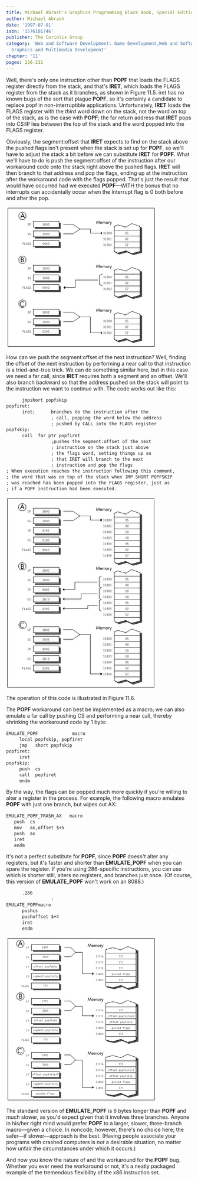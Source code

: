 ```yaml
---
title: Michael Abrash's Graphics Programming Black Book, Special Edition
author: Michael Abrash
date: '1997-07-01'
isbn: '1576101746'
publisher: The Coriolis Group
category: 'Web and Software Development: Game Development,Web and Software Development:
  Graphics and Multimedia Development'
chapter: '11'
pages: 226-231
---
```


Well, there's only one instruction other than **POPF** that loads the
FLAGS register directly from the stack, and that's **IRET**, which loads
the FLAGS register from the stack as it branches, as shown in Figure
11.5. iret has no known bugs of the sort that plague **POPF**, so it's
certainly a candidate to replace popf in non-interruptible applications.
Unfortunately, **IRET** loads the FLAGS register with the *third* word
down on the stack, not the word on top of the stack, as is the case with
**POPF**; the far return address that **IRET** pops into CS:IP lies
between the top of the stack and the word popped into the FLAGS
register.

Obviously, the segment:offset that **IRET** expects to find on the stack
above the pushed flags isn't present when the stack is set up for
**POPF**, so we'll have to adjust the stack a bit before we can
substitute **IRET** for **POPF**. What we'll have to do is push the
segment:offset of the instruction after our workaround code onto the
stack right above the pushed flags. **IRET** will then branch to that
address and pop the flags, ending up at the instruction after the
workaround code with the flags popped. That's just the result that would
have occurred had we executed **POPF**—WITH the bonus that no interrupts
can accidentally occur when the Interrupt flag is 0 both before and
after the pop.

![**Figure 11.4**  *The operation of POPF.*](images/11-04.jpg)

How can we push the segment:offset of the next instruction? Well,
finding the offset of the next instruction by performing a near call to
that instruction is a tried-and-true trick. We can do something similar
here, but in this case we need a far call, since **IRET** requires both
a segment and an offset. We'll also branch backward so that the address
pushed on the stack will point to the instruction we want to continue
with. The code works out like this:

          jmpshort popfskip
    popfiret:
          iret;      branches to the instruction after the
                     ; call, popping the word below the address
                     ; pushed by CALL into the FLAGS register
    popfskip:
          call  far ptr popfiret
                     ;pushes the segment:offset of the next
                     ; instruction on the stack just above
                     ; the flags word, setting things up so
                     ; that IRET will branch to the next
                     ; instruction and pop the flags
    ; When execution reaches the instruction following this comment,
    ; the word that was on top of the stack when JMP SHORT POPFSKIP
    ; was reached has been popped into the FLAGS register, just as
    ; if a POPF instruction had been executed.

![**Figure 11.5**  *The operation of IRET.*](images/11-05.jpg)

The operation of this code is illustrated in Figure 11.6.

The **POPF** workaround can best be implemented as a macro; we can also
emulate a far call by pushing CS and performing a near call, thereby
shrinking the workaround code by 1 byte:

    EMULATE_POPF             macro
         local popfskip, popfiret
         jmp   short popfskip
    popfiret:
         iret
    popfskip:
         push  cs
         call  popfiret
         endm

By the way, the flags can be popped much more quickly if you're willing
to alter a register in the process. For example, the following macro
emulates **POPF** with just one branch, but wipes out AX:

    EMULATE_POPF_TRASH_AX   macro
       push  cs
       mov   ax,offset $+5
       push  ax
       iret
       endm

It's not a perfect substitute for **POPF**, since **POPF** doesn't alter
any registers, but it's faster and shorter than **EMULATE\_POPF** when
you can spare the register. If you're using 286-specific instructions,
you can use which is shorter still, alters no registers, and branches
just once. (Of course, this version of **EMULATE\_POPF** won't work on
an 8088.)

          .286
                     :
    EMULATE_POPFmacro
          pushcs
          pushoffset $+4
          iret
          endm

![**Figure 11.6**  *Workaround code for the POPF bug.*](images/11-06.jpg)

The standard version of **EMULATE\_POPF** is 6 bytes longer than
**POPF** and much slower, as you'd expect given that it involves three
branches. Anyone in his/her right mind would prefer **POPF** to a
larger, slower, three-branch macro—given a choice. In noncode, however,
there's no choice here; the safer—if slower—approach is the best.
(Having people associate your programs with crashed computers is *not* a
desirable situation, no matter how unfair the circumstances under which
it occurs.)

And now you know the nature of and the workaround for the **POPF** bug.
Whether you ever need the workaround or not, it's a neatly packaged
example of the tremendous flexibility of the x86 instruction set.